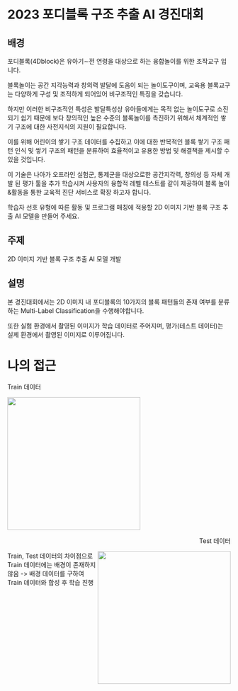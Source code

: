 # 2023 포디블록 구조 추출 AI 경진대회

## 배경

포디블록(4Dblock)은 유아기∼전 연령을 대상으로 하는 융합놀이를 위한 조작교구 입니다.

블록놀이는 공간 지각능력과 창의력 발달에 도움이 되는 놀이도구이며, 교육용 블록교구는 다양하게 구성 및 조적하게 되어있어 비구조적인 특징을 갖습니다.

하지만 이러한 비구조적인 특성은 발달특성상 유아들에게는 목적 없는 놀이도구로 소진되기 쉽기 때문에 보다 창의적인 높은 수준의 블록놀이를 촉진하기 위해서 체계적인 쌓기 구조에 대한 사전지식의 지원이 필요합니다.

이를 위해 어린이의 쌓기 구조 데이터를 수집하고 이에 대한 반복적인 블록 쌓기 구조 패턴 인식 및 쌓기 구조의 패턴을 분류하여 효율적이고 유용한 방법 및 해결책을 제시할 수 있을 것입니다.

이 기술은 나아가 오프라인 실험군, 통제군을 대상으로한 공간지각력, 창의성 등 자체 개발 된 평가 툴을 추가 학습시켜 사용자의 융합적 레벨 테스트를 같이 제공하여 블록 놀이&활동을 통한 교육적 진단 서비스로 확장 하고자 합니다.

학습자 선호 유형에 따른 활동 및 프로그램 매칭에 적용할 2D 이미지 기반 블록 구조 추출 AI 모델을 만들어 주세요.

## 주제

2D 이미지 기반 블록 구조 추출 AI 모델 개발

## 설명 

본 경진대회에서는 2D 이미지 내 포디블록의 10가지의 블록 패턴들의 존재 여부를 분류하는 Multi-Label Classification을 수행해야합니다.

또한 실험 환경에서 촬영된 이미지가 학습 데이터로 주어지며, 평가(테스트 데이터)는 실제 환경에서 촬영된 이미지로 이루어집니다.

# 나의 접근

 
<div>
  <div align="left">
  <p> Train 데이터 </p>
  <img src="https://user-images.githubusercontent.com/74355042/216530539-a710d59d-9e5b-4777-86c8-eac0e6a14e31.jpg" width="300px" height="300px">
  </div>
  
  <div align="right">              
   <p> Test 데이터 </p>
   <img src="https://user-images.githubusercontent.com/74355042/216530615-587f7e44-1b4e-4cf7-8dc9-1b4d64a32d2b.jpg" align="right" width="300px" height="300px">
  </div>
</div>

Train, Test 데이터의 차이점으로 Train 데이터에는 배경이 존재하지 않음
-> 배경 데이터를 구하여 Train 데이터와 합성 후 학습 진행


